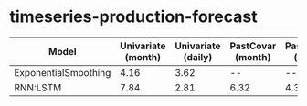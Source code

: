 # timeseries-production-forecast
 
| Model                | Univariate (month) | Univariate (daily) | PastCovar (month) | PastCovar (daily) |
|----------------------|--------------------|--------------------|-------------------|-------------------|
| ExponentialSmoothing | 4.16               | 3.62               | --                | --                |
| RNN:LSTM             | 7.84               | 2.81               | 6.32              | 4.38              |